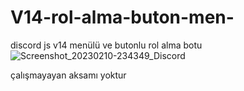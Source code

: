 # V14-rol-alma-buton-men-
discord js v14 menülü ve butonlu rol alma botu
![Screenshot_20230210-234349_Discord](https://user-images.githubusercontent.com/125164488/218287648-a028aa6a-1078-47cd-bde5-b4fdb9a5ecb5.jpg)

çalışmayayan aksamı yoktur
